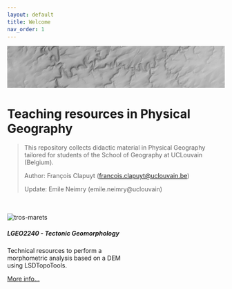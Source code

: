 ```yaml
---
layout: default
title: Welcome
nav_order: 1
---
```


<!-- ---
# Feel free to add content and custom Front Matter to this file.
# To modify the layout, see https://jekyllrb.com/docs/themes/#overriding-theme-defaults

layout: default
title: Welcome
permalink: /
--- -->

![banner](imgs/banner.png)

# Teaching resources in Physical Geography


> This repository collects didactic material in Physical Geography tailored for students of the School of Geography at UCLouvain (Belgium).
>
> Author: François Clapuyt (francois.clapuyt@uclouvain.be)
> 
> Update: Emile Neimry (emile.neimry@uclouvain)

<br>
<br>
<div class="card" style="width: 18rem;">
  <img src="/teaching/imgs/tros-marets.png" class="card-img-top" alt="tros-marets">
  <div class="card-body">
    <h5 class="card-title">LGEO2240 - Tectonic Geomorphology</h5>
    <p class="card-text">Technical resources to perform a morphometric analysis based on a DEM using LSDTopoTools.</p>
    <a href="/teaching/tecto/index.html" class="btn btn-primary">More info...</a>
  </div>
</div>
